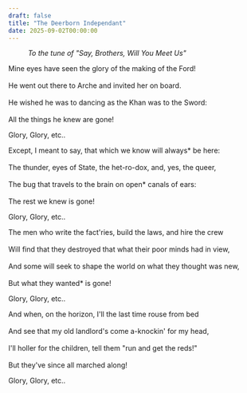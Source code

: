 ```yaml
---
draft: false
title: "The Deerborn Independant"
date: 2025-09-02T00:00:00
---
```


&nbsp;&nbsp;&nbsp;&nbsp;&nbsp;&nbsp;&nbsp;&nbsp;&nbsp; *To the tune of "Say, Brothers, Will You Meet Us"*

Mine eyes have seen the glory of the making of the Ford! <br>  
He went out there to Arche and invited her on board. <br>  
He wished he was to dancing as the Khan was to the Sword: <br>  
All the things he knew are gone! 

Glory, Glory, etc..

Except, I meant to say, that which we know will always* be here: <br>  
The thunder, eyes of State, the het-ro-dox, and, yes, the queer, <br>  
The bug that travels to the brain on open* canals of ears: <br>  
The rest we knew is gone!

Glory, Glory, etc..

The men who write the fact'ries, build the laws, and hire the crew <br>  
Will find that they destroyed that what their poor minds had in view, <br>  
And some will seek to shape the world on what they thought was new, <br>  
But what they wanted* is gone!

Glory, Glory, etc..

And when, on the horizon, I'll the last time rouse from bed <br>  
And see that my old landlord's come a-knockin' for my head, <br>  
I'll holler for the children, tell them "run and get the reds!" <br>  
But they've since all marched along!

Glory, Glory, etc..